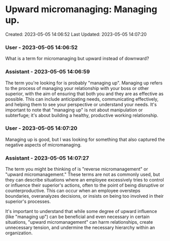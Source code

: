 # Upward micromanaging: Managing up.

Created: 2023-05-05 14:06:52
Last Updated: 2023-05-05 14:07:20

### User - 2023-05-05 14:06:52

What is a term for micromanaging but upward instead of downward?

### Assistant - 2023-05-05 14:06:59

The term you're looking for is probably "managing up". Managing up refers to the process of managing your relationship with your boss or other superior, with the aim of ensuring that both you and they are as effective as possible. This can include anticipating needs, communicating effectively, and helping them to see your perspective or understand your needs. It's important to note that "managing up" is not about manipulation or subterfuge; it's about building a healthy, productive working relationship.

### User - 2023-05-05 14:07:20

Managing up is good, but I was looking for something that also captured the negative aspects of micromanaging. 

### Assistant - 2023-05-05 14:07:27

The term you might be thinking of is "reverse micromanagement" or "upward micromanagement." These terms are not as commonly used, but they can describe situations where an employee excessively tries to control or influence their superior's actions, often to the point of being disruptive or counterproductive. This can occur when an employee oversteps boundaries, overanalyzes decisions, or insists on being too involved in their superior's processes. 

It's important to understand that while some degree of upward influence (like "managing up") can be beneficial and even necessary in certain situations, "upward micromanagement" can harm relationships, create unnecessary tension, and undermine the necessary hierarchy within an organization.

